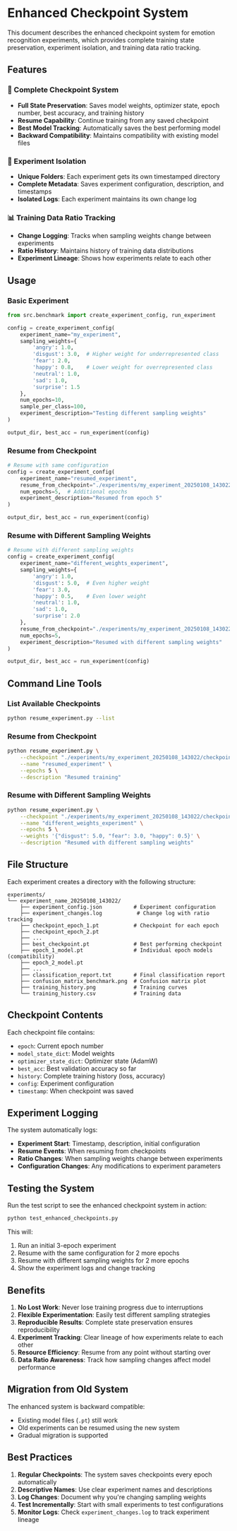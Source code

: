 # Enhanced Checkpoint System

This document describes the enhanced checkpoint system for emotion recognition experiments, which provides complete training state preservation, experiment isolation, and training data ratio tracking.

## Features

### 🔄 Complete Checkpoint System
- **Full State Preservation**: Saves model weights, optimizer state, epoch number, best accuracy, and training history
- **Resume Capability**: Continue training from any saved checkpoint
- **Best Model Tracking**: Automatically saves the best performing model
- **Backward Compatibility**: Maintains compatibility with existing model files

### 📁 Experiment Isolation
- **Unique Folders**: Each experiment gets its own timestamped directory
- **Complete Metadata**: Saves experiment configuration, description, and timestamps
- **Isolated Logs**: Each experiment maintains its own change log

### 📊 Training Data Ratio Tracking
- **Change Logging**: Tracks when sampling weights change between experiments
- **Ratio History**: Maintains history of training data distributions
- **Experiment Lineage**: Shows how experiments relate to each other

## Usage

### Basic Experiment
```python
from src.benchmark import create_experiment_config, run_experiment

config = create_experiment_config(
    experiment_name="my_experiment",
    sampling_weights={
        'angry': 1.0,
        'disgust': 3.0,  # Higher weight for underrepresented class
        'fear': 2.0,
        'happy': 0.8,    # Lower weight for overrepresented class
        'neutral': 1.0,
        'sad': 1.0,
        'surprise': 1.5
    },
    num_epochs=10,
    sample_per_class=100,
    experiment_description="Testing different sampling weights"
)

output_dir, best_acc = run_experiment(config)
```

### Resume from Checkpoint
```python
# Resume with same configuration
config = create_experiment_config(
    experiment_name="resumed_experiment",
    resume_from_checkpoint="./experiments/my_experiment_20250108_143022/checkpoint_epoch_5.pt",
    num_epochs=5,  # Additional epochs
    experiment_description="Resumed from epoch 5"
)

output_dir, best_acc = run_experiment(config)
```

### Resume with Different Sampling Weights
```python
# Resume with different sampling weights
config = create_experiment_config(
    experiment_name="different_weights_experiment",
    sampling_weights={
        'angry': 1.0,
        'disgust': 5.0,  # Even higher weight
        'fear': 3.0,
        'happy': 0.5,    # Even lower weight
        'neutral': 1.0,
        'sad': 1.0,
        'surprise': 2.0
    },
    resume_from_checkpoint="./experiments/my_experiment_20250108_143022/checkpoint_epoch_5.pt",
    num_epochs=5,
    experiment_description="Resumed with different sampling weights"
)

output_dir, best_acc = run_experiment(config)
```

## Command Line Tools

### List Available Checkpoints
```bash
python resume_experiment.py --list
```

### Resume from Checkpoint
```bash
python resume_experiment.py \
    --checkpoint "./experiments/my_experiment_20250108_143022/checkpoint_epoch_5.pt" \
    --name "resumed_experiment" \
    --epochs 5 \
    --description "Resumed training"
```

### Resume with Different Sampling Weights
```bash
python resume_experiment.py \
    --checkpoint "./experiments/my_experiment_20250108_143022/checkpoint_epoch_5.pt" \
    --name "different_weights_experiment" \
    --epochs 5 \
    --weights '{"disgust": 5.0, "fear": 3.0, "happy": 0.5}' \
    --description "Resumed with different sampling weights"
```

## File Structure

Each experiment creates a directory with the following structure:

```
experiments/
└── experiment_name_20250108_143022/
    ├── experiment_config.json          # Experiment configuration
    ├── experiment_changes.log           # Change log with ratio tracking
    ├── checkpoint_epoch_1.pt           # Checkpoint for each epoch
    ├── checkpoint_epoch_2.pt
    ├── ...
    ├── best_checkpoint.pt              # Best performing checkpoint
    ├── epoch_1_model.pt                # Individual epoch models (compatibility)
    ├── epoch_2_model.pt
    ├── ...
    ├── classification_report.txt       # Final classification report
    ├── confusion_matrix_benchmark.png  # Confusion matrix plot
    ├── training_history.png            # Training curves
    └── training_history.csv            # Training data
```

## Checkpoint Contents

Each checkpoint file contains:
- `epoch`: Current epoch number
- `model_state_dict`: Model weights
- `optimizer_state_dict`: Optimizer state (AdamW)
- `best_acc`: Best validation accuracy so far
- `history`: Complete training history (loss, accuracy)
- `config`: Experiment configuration
- `timestamp`: When checkpoint was saved

## Experiment Logging

The system automatically logs:
- **Experiment Start**: Timestamp, description, initial configuration
- **Resume Events**: When resuming from checkpoints
- **Ratio Changes**: When sampling weights change between experiments
- **Configuration Changes**: Any modifications to experiment parameters

## Testing the System

Run the test script to see the enhanced checkpoint system in action:

```bash
python test_enhanced_checkpoints.py
```

This will:
1. Run an initial 3-epoch experiment
2. Resume with the same configuration for 2 more epochs
3. Resume with different sampling weights for 2 more epochs
4. Show the experiment logs and change tracking

## Benefits

1. **No Lost Work**: Never lose training progress due to interruptions
2. **Flexible Experimentation**: Easily test different sampling strategies
3. **Reproducible Results**: Complete state preservation ensures reproducibility
4. **Experiment Tracking**: Clear lineage of how experiments relate to each other
5. **Resource Efficiency**: Resume from any point without starting over
6. **Data Ratio Awareness**: Track how sampling changes affect model performance

## Migration from Old System

The enhanced system is backward compatible:
- Existing model files (`.pt`) still work
- Old experiments can be resumed using the new system
- Gradual migration is supported

## Best Practices

1. **Regular Checkpoints**: The system saves checkpoints every epoch automatically
2. **Descriptive Names**: Use clear experiment names and descriptions
3. **Log Changes**: Document why you're changing sampling weights
4. **Test Incrementally**: Start with small experiments to test configurations
5. **Monitor Logs**: Check `experiment_changes.log` to track experiment lineage
